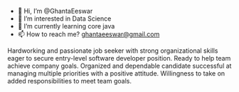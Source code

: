 - 👋 Hi, I’m @GhantaEeswar
- 👀 I’m interested in Data Science
- 🌱 I’m currently learning core java
- 📫 How to reach me? ghantaeeswar@gmail.com


Hardworking and passionate job seeker with strong organizational skills eager to secure entry-level software developer position. Ready to help team achieve company goals. Organized and dependable candidate successful at managing multiple priorities with a positive attitude. Willingness to take on added responsibilities to meet team goals.

